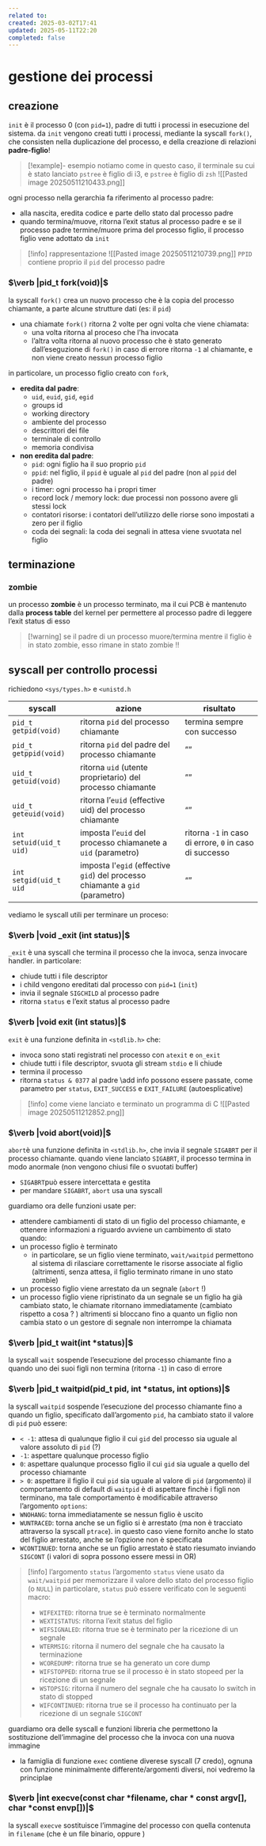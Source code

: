 ```yaml
---
related to: 
created: 2025-03-02T17:41
updated: 2025-05-11T22:20
completed: false
---
```

# gestione dei processi
## creazione
`init` è il processo 0 (con `pid=1`), padre di tutti i processi in esecuzione del sistema.
da `init` vengono creati tutti i processi, mediante la syscall `fork()`, che consisten nella duplicazione del processo, e della creazione di relazioni **padre-figlio**!

>[!example]- esempio
notiamo come in questo caso, il terminale su cui è stato lanciato `pstree` è figlio di i3, e `pstree` è figlio di `zsh`
![[Pasted image 20250511210433.png]]

ogni processo nella gerarchia fa riferimento al processo padre:
- alla nascita, eredita codice e parte dello stato dal processo padre
- quando termina/muove, ritorna l’exit status al processo padre
e se il processo padre termine/muore prima del processo figlio, il processo figlio vene adottato da `init`
>[!info] rappresentazione
![[Pasted image 20250511210739.png]]
`PPID` contiene proprio il `pid` del processo padre
### $\verb |pid_t fork(void)|$
la syscall `fork()` crea un nuovo processo che è la copia del processo chiamante, a parte alcune strutture dati (es: il `pid`)
- una chiamate `fork()` ritorna 2 volte per ogni volta che viene chiamata:
	- una volta ritorna al proceso che l’ha invocata
	- l’altra volta ritorna al nuovo processo che è stato generato dall’eseguzione di `fork()`
in caso di errore ritorna `-1` al chiamante, e non viene creato nessun processo figlio

in particolare, un processo figlio creato con `fork`,
 - **eredita dal padre**:
	 - `uid`, `euid`, `gid`, `egid`
	 - groups id
	 - working directory
	 - ambiente del processo
	 - descrittori dei file
	 - terminale di controllo
	 - memoria condivisa
- **non eredita dal padre**:
	- `pid`: ogni figlio ha il suo proprio `pid`
	- `ppid`: nel figlio, il `ppid` è uguale al `pid` del padre (non al `ppid` del padre)
	- i timer: ogni processo ha i propri timer
	- record lock / memory lock: due processi non possono avere gli stessi lock
	- contatori risorse: i contatori dell’utilizzo delle riorse sono impostati a zero per il figlio
	- coda dei segnali: la coda dei segnali in attesa viene svuotata nel figlio
## terminazione
### zombie
un processo **zombie** è un processo terminato, ma il cui PCB è mantenuto dalla **process table** del kernel per permettere al processo padre di leggere l’exit status di esso
>[!warning] se il padre di un processo muore/termina mentre il figlio è in stato zombie, esso rimane in stato zombie !!
## syscall per controllo processi
richiedono `<sys/types.h>` e `<unistd.h`

| syscall                 | azione                                                                        | risultato                                               |
| ----------------------- | ----------------------------------------------------------------------------- | ------------------------------------------------------- |
| `pid_t getpid(void)`    | ritorna `pid` del processo chiamante                                          | termina sempre con successo                             |
| `pid_t getppid(void)`   | ritorna `pid` del padre del processo chiamante                                | ””                                                      |
| `uid_t getuid(void)`    | ritorna `uid` (utente proprietario) del processo chiamante                    | ””                                                      |
| `uid_t geteuid(void)`   | ritorna l’`euid` (effective uid) del processo chiamante                       | “”                                                      |
| `int setuid(uid_t uid)` | imposta l’`euid` del processo chiamanete a `uid` (parametro)                  | ritorna `-1` in caso di errore, `0` in caso di successo |
| `int setgid(uid_t uid`  | imposta l'`egid` (effective `gid`) del processo chiamante a `gid` (parametro) | “”                                                      |
vediamo le syscall utili per terminare un proceso:
### $\verb |void _exit (int status)|$
`_exit` è una syscall che termina il processo che la invoca, senza invocare handler. in particolare:
- chiude tutti i file descriptor
- i child vengono ereditati dal processo con `pid=1` (`init`)
- invia il segnale `SIGCHILD` al processo padre
- ritorna `status` e l’exit status al processo padre
### $\verb |void exit (int status)|$
`exit` è una funzione definita in `<stdlib.h>` che:
- invoca sono stati registrati nel processo con `atexit` e `on_exit`
- chiude tutti i file descriptor, svuota gli stream `stdio` e li chiude
- termina il processo
- ritorna `status & 0377` al padre \\add info
possono essere passate, come parametro per `status`, `EXIT_SUCCESS` e `EXIT_FAILURE` (autoesplicative)
>[!info] come viene lanciato e terminato un programma di C
![[Pasted image 20250511212852.png]]

### $\verb |void abort(void)|$
`abort`è una funzione definita in `<stdlib.h>`, che invia il segnale `SIGABRT` per il processo chiamante. quando viene lanciato `SIGABRT`, il processo termina in modo anormale (non vengono chiusi file o svuotati buffer)
- `SIGABRT`può essere intercettata e gestita
- per mandare `SIGABRT`, `abort` usa una syscall

guardiamo ora delle funzioni usate per:
- attendere cambiamenti di stato di un figlio del processo chiamante, e ottenere informazioni a riguardo
avviene un cambimento di stato quando:
- un processo figlio è terminato
	- in particolare, se un figlio viene terminato, `wait/waitpid` permettono al sistema di rilasciare correttamente le risorse associate al figlio (altrimenti, senza attesa, il figlio terminato rimane in uno stato zombie)
- un processo figlio viene arrestato da un segnale (`abort` !)
- un processo figlio viene ripristinato da un segnale
se un figlio ha già cambiato stato, le chiamate ritornano immediatamente (cambiato rispetto a cosa ? ) altrimenti si bloccano fino a quanto un figlio non cambia stato o un gestore di segnale non interrompe la chiamata
### $\verb |pid_t wait(int *status)|$
la syscall `wait` sospende l’esecuzione del processo chiamante fino a quando uno dei suoi figli non termina (ritorna `-1`) in caso di errore
### $\verb |pid_t waitpid(pid_t pid, int *status, int options)|$
la syscall `waitpid` sospende l’esecuzione del processo chiamante fino a quando un figlio, specificato dall’argomento `pid`, ha cambiato stato
il valore di `pid` può essere:
- `< -1`: attesa di qualunque figlio il cui `gid` del processo sia uguale al valore assoluto di `pid` (?)
- `-1`: aspettare qualunque processo figlio
- `0`: aspettare qualunque processo figlio il cui `gid` sia uguale a quello del processo chiamante
- `> 0`: aspettare il figlio il cui `pid` sia uguale al valore di `pid` (argomento)
il comportamento di default di `waitpid` è di aspettare finchè i figli non terminano, ma tale comportamento è modificabile attraverso l’argomento `options`:
- `WNOHANG`: torna immediatamente se nessun figlio è uscito
- `WUNTRACED`: torna anche se un figlio si è arrestato (ma non è tracciato attraverso la syscall `ptrace`). in questo caso viene fornito anche lo stato del figlio arrestato, anche se l’opzione non è specificata
- `WCONTINUED`: torna anche se un figlio arrestato è stato riesumato inviando `SIGCONT`
(i valori di sopra possono essere messi in OR)
>[!info] l’argomento `status`
l’argomento `status` viene usato da `wait/waitpid` per memorizzare il valore dello stato del processo figlio (o `NULL`)
in particolare, `status` può essere verificato con le seguenti macro: 
>- `WIFEXITED`: ritorna true se è terminato normalmente
>- `WEXTISTATUS`: ritorna l’exit status del figlio
>- `WIFSIGNALED`: ritorna true se è terminato per la ricezione di un segnale
>- `WTERMSIG`: ritorna il numero del segnale che ha causato la terminazione
>- `WCOREDUMP`: ritorna true se ha generato un core dump
>- `WIFSTOPPED`: ritorna true se il processo è in stato stopeed per la ricezione di un segnale
>- `WSTOPSIG`: ritorna il numero del segnale che ha causato lo switch in stato di stopped
>- `WIFCONTINUED`: ritorna true se il processo ha continuato per la ricezione di un segnale `SIGCONT`

guardiamo ora delle syscall e funzioni libreria che permettono la sostituzione dell’immagine del processo che la invoca con una nuova immagine
- la famiglia di funzione `exec` contiene diverese syscall (7 credo), ognuna con funzione minimalmente differente/argomenti diversi, noi vedremo la principlae
### $\verb |int execve(const char *filename, char * const argv[], char *const envp[])|$
la syscall `execve` sostituisce l’immagine del processo con quella contenuta in `filename` (che è un file binario, oppure )